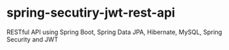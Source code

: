 # spring-secutiry-jwt-rest-api
RESTful API using Spring Boot, Spring Data JPA, Hibernate, MySQL, Spring Security and JWT
